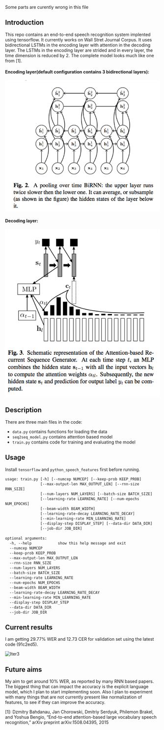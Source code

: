 Some parts are curently wrong in this file

Introduction
------------

This repo contains an end-to-end speech recognition system implented using
tensorflow. It currently works on Wall Stret Journal Corpus. It uses
bidirectional LSTMs in the encoding layer with attention in the decoding layer.
The LSTMs in the encoding layer are strided and in every layer, the time
dimension is reduced by 2. The complete model looks much like one from [1].

#### Encoding layer(default configuration contains 3 bidirectional layers):

![model](images/model_encoding.png)

#### Decoding layer:

![model](images/model_decoding.png)

Description
-----------

There are three main files in the code:

- `data.py` contains functions for loading the data
- `seq2seq_model.py` contains attention based model
- `train.py` contains code for training and evaluating the model

Usage
-----

Install `tensorflow` and `python_speech_features` first before running.


```
usage: train.py [-h] [--numcep NUMCEP] [--keep-prob KEEP_PROB]
                [--max-output-len MAX_OUTPUT_LEN] [--rnn-size RNN_SIZE]
                [--num-layers NUM_LAYERS] [--batch-size BATCH_SIZE]
                [--learning-rate LEARNING_RATE] [--num-epochs NUM_EPOCHS]
                [--beam-width BEAM_WIDTH]
                [--learning-rate-decay LEARNING_RATE_DECAY]
                [--min-learning-rate MIN_LEARNING_RATE]
                [--display-step DISPLAY_STEP] [--data-dir DATA_DIR]
                [--job-dir JOB_DIR]

optional arguments:
  -h, --help            show this help message and exit
  --numcep NUMCEP
  --keep-prob KEEP_PROB
  --max-output-len MAX_OUTPUT_LEN
  --rnn-size RNN_SIZE
  --num-layers NUM_LAYERS
  --batch-size BATCH_SIZE
  --learning-rate LEARNING_RATE
  --num-epochs NUM_EPOCHS
  --beam-width BEAM_WIDTH
  --learning-rate-decay LEARNING_RATE_DECAY
  --min-learning-rate MIN_LEARNING_RATE
  --display-step DISPLAY_STEP
  --data-dir DATA_DIR
  --job-dir JOB_DIR
```

Current results
---------------

I am getting 29.77% WER and 12.73 CER for validation set using the latest code
(91c2ed5).

![Iter3](images/iter-3.png)


Future aims
-----------

My aim to get around 10% WER, as reported by many RNN based papers. The
biggest thing that can impact the accuracy is the explicit language model, which
I plan to start implementing soon. Also I plan to experiment with many things
that are not currently present like normalization of features, to see if they
can improve the accuracy.

[1]: Dzmitry Bahdanau, Jan Chorowski, Dmitriy Serdyuk,
Philemon Brakel, and Yoshua Bengio, “End-to-end
attention-based large vocabulary speech recognition,”
arXiv preprint arXiv:1508.04395, 2015
